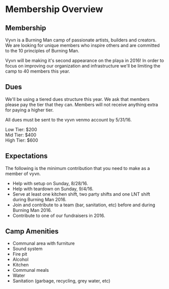 # Membership Overview

## Membership
Vyvn is a Burning Man camp of passionate artists, builders and creators. We are looking for unique members who inspire others and are committed to the 10 principles of Burning Man.

Vyvn will be making it's second appearance on the playa in 2016! In order to focus on improving our organization and infrastructure we'll be limiting the camp to 40 members this year.

## Dues
We'll be using a tiered dues structure this year. We ask that members please pay the tier that they can. Members will not receive anything extra for paying a higher tier.

All dues must be sent to the vyvn venmo account by 5/31/16.

Low Tier: $200  
Mid Tier: $400  
High Tier: $600  

## Expectations
The following is the minimum contribution that you need to make as a member of vyvn.  
* Help with setup on Sunday, 8/28/16.
* Help with teardown on Sunday, 9/4/16.
* Serve at least one kitchen shift, two party shifts and one LNT shift during Burning Man 2016.
* Join and contribute to a team (bar, sanitation, etc) before and during Burning Man 2016.
* Contribute to one of our fundraisers in 2016.

## Camp Amenities
* Communal area with furniture
* Sound system
* Fire pit
* Alcohol
* Kitchen
* Communal meals
* Water
* Sanitation (garbage, recycling, grey water, etc)
